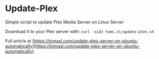 # Update-Plex
Simple script to update Plex Media Server on Linux Server 

Download it to your Plex server with:
`curl -sLOJ toms.sl/update-plex.sh`

Full article at [https://tomssl.com/update-plex-server-on-ubuntu-automatically](https://tomssl.com/update-plex-server-on-ubuntu-automatically)

